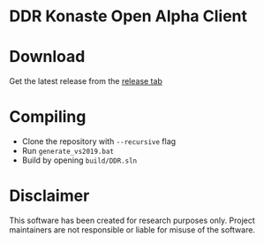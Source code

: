 # DDR Konaste Open Alpha Client

# Download
Get the latest release from the [release tab](https://github.com/BttrDrgn/ddr-konaste/releases/latest)

# Compiling
- Clone the repository with `--recursive` flag
- Run `generate_vs2019.bat`
- Build by opening `build/DDR.sln`

# Disclaimer
This software has been created for research purposes only. Project maintainers are not responsible or liable for misuse of the software.
